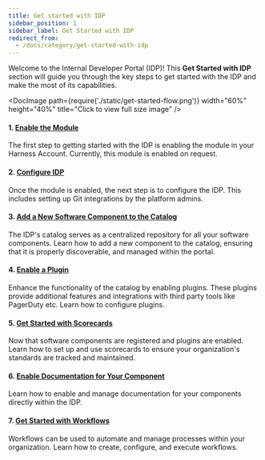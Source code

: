 ```yaml
---
title: Get started with IDP
sidebar_position: 1
sidebar_label: Get Started with IDP
redirect_from:
  - /docs/category/get-started-with-idp
---
```


Welcome to the Internal Developer Portal (IDP)! This **Get Started with IDP** section will guide you through the key steps to get started with the IDP and make the most of its capabilities.

<DocImage path={require('./static/get-started-flow.png')} width="60%" height="40%" title="Click to view full size image" />

#### 1. [Enable the Module](./enabling-module)
The first step to getting started with the IDP is enabling the module in your Harness Account. Currently, this module is enabled on request.

#### 2. [Configure IDP](./setup-git-integration)
Once the module is enabled, the next step is to configure the IDP. This includes setting up Git integrations by the platform admins. 

#### 3. [Add a New Software Component to the Catalog](./register-a-new-software-component)
The IDP's catalog serves as a centralized repository for all your software components. Learn how to add a new component to the catalog, ensuring that it is properly discoverable, and managed within the portal.

#### 4. [Enable a Plugin](./enable-a-new-plugin)
Enhance the functionality of the catalog by enabling plugins. These plugins provide additional features and integrations with third party tools like PagerDuty etc. Learn how to configure plugins.

#### 5. [Get Started with Scorecards](./scorecard-quickstart)
Now that software components are registered and plugins are enabled. Learn how to set up and use scorecards to ensure your organization's standards are tracked and maintained.

#### 6. [Enable Documentation for Your Component](./enable-docs)
Learn how to enable and manage documentation for your components directly within the IDP.

#### 7. [Get Started with Workflows](./workflow-quickstart)
Workflows can be used to automate and manage processes within your organization. Learn how to create, configure, and execute workflows.

